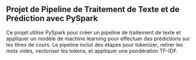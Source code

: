 ## Projet de Pipeline de Traitement de Texte et de Prédiction avec PySpark

Ce projet utilise PySpark pour créer un pipeline de traitement de texte et appliquer un modèle de machine learning pour effectuer des prédictions sur les titres de cours. Le pipeline inclut des étapes pour tokenizer, retirer les mots vides, vectoriser les tokens, et appliquer une pondération TF-IDF.
